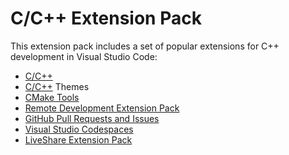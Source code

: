 # C/C++ Extension Pack

This extension pack includes a set of popular extensions for C++ development in Visual Studio Code:
* [C/C++](https://marketplace.visualstudio.com/items?itemName=ms-vscode.cpptools)
* [C/C++](https://marketplace.visualstudio.com/items?itemName=ms-vscode.cpptools-themes) Themes
* [CMake Tools](https://marketplace.visualstudio.com/items?itemName=ms-vscode.cmake-tools)
* [Remote Development Extension Pack](https://marketplace.visualstudio.com/items?itemName=ms-vscode-remote.vscode-remote-extensionpack)
* [GitHub Pull Requests and Issues](https://marketplace.visualstudio.com/items?itemName=GitHub.vscode-pull-request-github)
* [Visual Studio Codespaces](https://marketplace.visualstudio.com/items?itemName=ms-vsonline.vsonline)
* [LiveShare Extension Pack](https://marketplace.visualstudio.com/items?itemName=MS-vsliveshare.vsliveshare-pack)